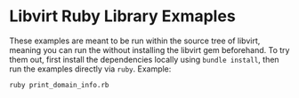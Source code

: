 # Libvirt Ruby Library Exmaples

These examples are meant to be run within the source tree of
libvirt, meaning you can run the without installing the libvirt
gem beforehand. To try them out, first install the dependencies
locally using `bundle install`, then run the examples directly
via `ruby`. Example:

    ruby print_domain_info.rb

